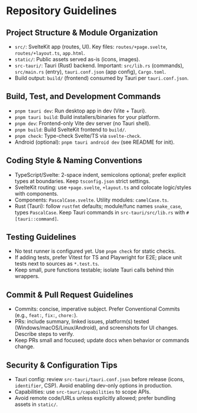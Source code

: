 # Repository Guidelines

## Project Structure & Module Organization
- `src/`: SvelteKit app (routes, UI). Key files: `routes/+page.svelte`, `routes/+layout.ts`, `app.html`.
- `static/`: Public assets served as-is (icons, images).
- `src-tauri/`: Tauri (Rust) backend. Important: `src/lib.rs` (commands), `src/main.rs` (entry), `tauri.conf.json` (app config), `Cargo.toml`.
- Build output: `build/` (frontend) consumed by Tauri per `tauri.conf.json`.

## Build, Test, and Development Commands
- `pnpm tauri dev`: Run desktop app in dev (Vite + Tauri).
- `pnpm tauri build`: Build installers/binaries for your platform.
- `pnpm dev`: Frontend-only Vite dev server (no Tauri shell).
- `pnpm build`: Build SvelteKit frontend to `build/`.
- `pnpm check`: Type-check Svelte/TS via `svelte-check`.
- Android (optional): `pnpm tauri android dev` (see README for init).

## Coding Style & Naming Conventions
- TypeScript/Svelte: 2-space indent, semicolons optional; prefer explicit types at boundaries. Keep `tsconfig.json` strict settings.
- SvelteKit routing: use `+page.svelte`, `+layout.ts` and colocate logic/styles with components.
- Components: `PascalCase.svelte`. Utility modules: `camelCase.ts`.
- Rust (Tauri): follow `rustfmt` defaults; module/func names `snake_case`, types `PascalCase`. Keep Tauri commands in `src-tauri/src/lib.rs` with `#[tauri::command]`.

## Testing Guidelines
- No test runner is configured yet. Use `pnpm check` for static checks.
- If adding tests, prefer Vitest for TS and Playwright for E2E; place unit tests next to sources as `*.test.ts`.
- Keep small, pure functions testable; isolate Tauri calls behind thin wrappers.

## Commit & Pull Request Guidelines
- Commits: concise, imperative subject. Prefer Conventional Commits (e.g., `feat:`, `fix:`, `chore:`).
- PRs: include summary, linked issues, platform(s) tested (Windows/macOS/Linux/Android), and screenshots for UI changes. Describe steps to verify.
- Keep PRs small and focused; update docs when behavior or commands change.

## Security & Configuration Tips
- Tauri config: review `src-tauri/tauri.conf.json` before release (icons, `identifier`, CSP). Avoid enabling dev-only options in production.
- Capabilities: use `src-tauri/capabilities` to scope APIs.
- Avoid remote code/URLs unless explicitly allowed; prefer bundling assets in `static/`.

